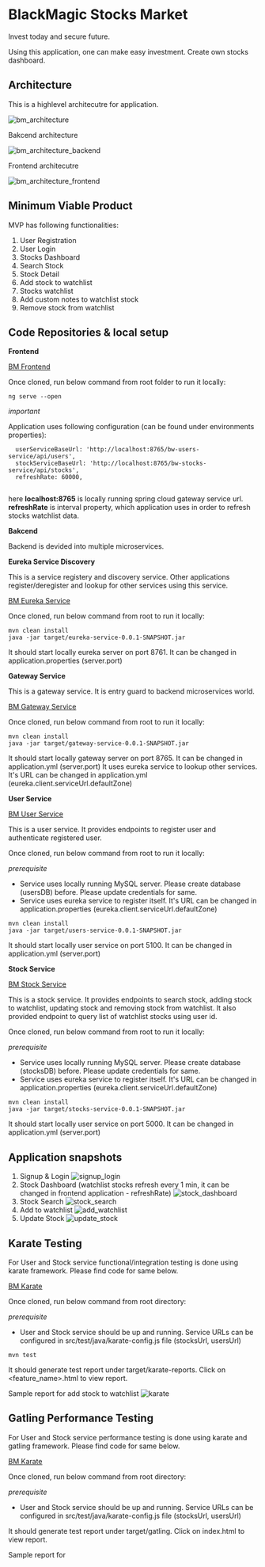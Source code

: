 # BlackMagic Stocks Market

Invest today and secure future.

Using this application, one can make easy investment. Create own stocks dashboard. 

## Architecture

This is a highlevel architecutre for application.

![bm_architecture](https://github.com/harshalmistry/images/blob/main/bm_architecture.png)

Bakcend architecture

![bm_architecture_backend](https://github.com/harshalmistry/images/blob/main/bm_stocks_backend.png)

Frontend architecutre

![bm_architecture_frontend](https://github.com/harshalmistry/images/blob/main/bm_stocks_frontend.png)

## Minimum Viable Product

MVP has following functionalities:

1. User Registration
2. User Login
3. Stocks Dashboard
4. Search Stock
5. Stock Detail
6. Add stock to watchlist
7. Stocks watchlist
8. Add custom notes to watchlist stock
9. Remove stock from watchlist


## Code Repositories & local setup

**Frontend**

[BM Frontend](https://github.com/harshalmistry/blackmagic-stocksmarket)

Once cloned, run below command from root folder to run it locally:

```
ng serve --open
```

*important*

Application uses following configuration (can be found under environments properties): 

```
  userServiceBaseUrl: 'http://localhost:8765/bw-users-service/api/users',
  stockServiceBaseUrl: 'http://localhost:8765/bw-stocks-service/api/stocks',
  refreshRate: 60000,
  
```

here **localhost:8765** is locally running spring cloud gateway service url. 
**refreshRate** is interval property, which application uses in order to refresh stocks watchlist data.

**Bakcend**

Backend is devided into multiple microservices.

**Eureka Service Discovery**

This is a service registery and discovery service. Other applications register/deregister and lookup for other services using this service.

[BM Eureka Service](https://github.com/harshalmistry/eureka-service)

Once cloned, run below command from root to run it locally:

```
mvn clean install
java -jar target/eureka-service-0.0.1-SNAPSHOT.jar
```
It should start locally eureka server on port 8761. It can be changed in application.properties (server.port)

**Gateway Service**

This is a gateway service. It is entry guard to backend microservices world.

[BM Gateway Service](https://github.com/harshalmistry/gateway-service)

Once cloned, run below command from root to run it locally:

```
mvn clean install
java -jar target/gateway-service-0.0.1-SNAPSHOT.jar 
```
It should start locally gateway server on port 8765. It can be changed in application.yml (server.port)
It uses eureka service to lookup other services. It's URL can be changed in application.yml (eureka.client.serviceUrl.defaultZone)

**User Service**

[BM User Service](https://github.com/harshalmistry/users-service)

This is a user service. It provides endpoints to register user and authenticate registered user.

Once cloned, run below command from root to run it locally:

*prerequisite*

* Service uses locally running MySQL server. Please create database (usersDB) before. Please update credentials for same.
* Service uses eureka service to register itself. It's URL can be changed in application.properties (eureka.client.serviceUrl.defaultZone)

```
mvn clean install
java -jar target/users-service-0.0.1-SNAPSHOT.jar
```

It should start locally user service on port 5100. It can be changed in application.yml (server.port)

**Stock Service**

[BM Stock Service](https://github.com/harshalmistry/stocks-service)

This is a stock service. It provides endpoints to search stock, adding stock to watchlist, updating stock and removing stock from watchlist.
It also provided endpoint to query list of watchlist stocks using user id.

Once cloned, run below command from root to run it locally:

*prerequisite*

* Service uses locally running MySQL server. Please create database (stocksDB) before. Please update credentials for same.
* Service uses eureka service to register itself. It's URL can be changed in application.properties (eureka.client.serviceUrl.defaultZone)

```
mvn clean install
java -jar target/stocks-service-0.0.1-SNAPSHOT.jar
```
It should start locally user service on port 5000. It can be changed in application.yml (server.port)

## Application snapshots

1. Signup & Login
![signup_login](https://github.com/harshalmistry/images/blob/main/singup_login.png)
2. Stock Dashboard (watchlist stocks refresh every 1 min, it can be changed in frontend application - refreshRate)
![stock_dashboard](https://github.com/harshalmistry/images/blob/main/stock_dashboard.png)
3. Stock Search
![stock_search](https://github.com/harshalmistry/images/blob/main/stock_search.png)
4. Add to watchlist
![add_watchlist](https://github.com/harshalmistry/images/blob/main/add_watchlist.png)
5. Update Stock
![update_stock](https://github.com/harshalmistry/images/blob/main/update_stock.png)

## Karate Testing

For User and Stock service functional/integration testing is done using karate framework. Please find code for same below.

[BM Karate](https://github.com/harshalmistry/bmstocks-karate)

Once cloned, run below command from root directory:

*prerequisite*

* User and Stock service should be up and running. Service URLs can be configured in src/test/java/karate-config.js file (stocksUrl, usersUrl)

```
mvn test
```
It should generate test report under target/karate-reports. Click on <feature_name>.html to view report.

Sample report for add stock to watchlist
![karate](https://github.com/harshalmistry/images/blob/main/karate_new.png)

## Gatling Performance Testing

For User and Stock service performance testing is done using karate and gatling framework. Please find code for same below.

[BM Karate](https://github.com/harshalmistry/bmstocks-karate)

Once cloned, run below command from root directory:

*prerequisite*

* User and Stock service should be up and running. Service URLs can be configured in src/test/java/karate-config.js file (stocksUrl, usersUrl)

It should generate test report under target/gatling. Click on index.html to view report.

Sample report for 
